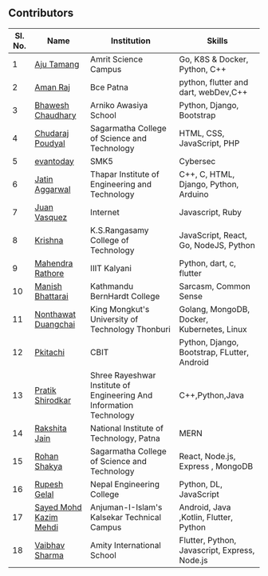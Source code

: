 ## Contributors

| Sl. No. | Name                                                       | Institution                                                         | Skills                                        |
| ------- | ---------------------------------------------------------- | ------------------------------------------------------------------- | --------------------------------------------- |
| 1       | [Aju Tamang](https://github.com/aju100)                    | Amrit Science Campus                                                | Go, K8S & Docker, Python, C++                 |
| 2       | [Aman Raj](https://github.com/AshAman999)                   | Bce Patna                                                        | python, flutter and dart, webDev,C++                 |
| 3       | [Bhawesh Chaudhary](https://github.com/callmebhawesh)      | Arniko Awasiya School                                               | Python, Django, Bootstrap                     |
| 4       | [Chudaraj Poudyal](https://github.com/crpoudyal)           | Sagarmatha College of Science and Technology                        | HTML, CSS, JavaScript, PHP                    |
| 5       | [evantoday](https://github.com/evantoday)| SMK5            | Cybersec |
| 6       | [Jatin Aggarwal](https://github.com/jatinagg1)             | Thapar Institute of Engineering and Technology | C++, C, HTML, Django, Python, Arduino |
| 7       | [Juan Vasquez](https://github.com/JuanVqz)                 | Internet                                                            | Javascript, Ruby                              |
| 8       | [Krishna](https://github.com/M-krishna)                    | K.S.Rangasamy College of Technology                                 | JavaScript, React, Go, NodeJS, Python         |
| 9       | [Mahendra Rathore](https://github.com/Mahendra7985)        | IIIT Kalyani                                                        | Python, dart, c, flutter                      |
| 10       | [Manish Bhattarai](https://github.com/nepalikingpin) | Kathmandu BernHardt College | Sarcasm, Common Sense |
| 11      | [Nonthawat Duangchai](https://github.com/n0nz)             | King Mongkut's University of Technology Thonburi                    | Golang, MongoDB, Docker, Kubernetes, Linux    |
| 12      | [Pkitachi](https://github.com/pkitachi)                    | CBIT                                                                | Python, Django, Bootstrap, FLutter, Android   |
| 13      | [Pratik Shirodkar](https://github.com/Pratik-Shirodkar)    | Shree Rayeshwar Institute of Engineering And Information Technology | C++,Python,Java                               |
| 14      | [Rakshita Jain](https://github.com/raksh543)               | National Institute of Technology, Patna                             | MERN                                          | Android (Frontend) | C++ |
| 15      | [Rohan Shakya](https://github.com/Rohan-Shakya)            | Sagarmatha College of Science and Technology                        | React, Node.js, Express , MongoDB             |
| 16      | [Rupesh Gelal](https://github.com/rgrupesh)                | Nepal Engineering College                                           | Python, DL, JavaScript                        |
| 17      | [Sayed Mohd Kazim Mehdi](https://github.com/kazimsayed954) | Anjuman-I-Islam's Kalsekar Technical Campus                         | Android, Java ,Kotlin, Flutter, Python        |
| 18      | [Vaibhav Sharma](https://github.com/gigabite-pro)          | Amity International School                                          | Flutter, Python, Javascript, Express, Node.js |
